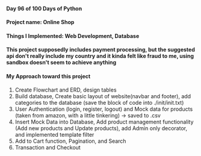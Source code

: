#### Day 96 of 100 Days of Python
#### Project name: Online Shop
#### Things I Implemented: Web Development, Database

#### This project supposedly includes payment processing, but the suggested api don't really include my country and it kinda felt like fraud to me, using sandbox doesn't seem to achieve anything

#### My Approach toward this project
1. Create Flowchart and ERD, design tables
2. Build database, Create basic layout of website(navbar and footer), add categories to the database (save the block of code into ./init/init.txt)
3. User Authentication (login, register, logout) and Mock data for products (taken from amazon, with a little tinkering) -> saved to .csv
4. Insert Mock Data into Database, Add product management functionality (Add new products and Update products), add Admin only decorator, and implemented template filter 
5. Add to Cart function, Pagination, and Search
6. Transaction and Checkout